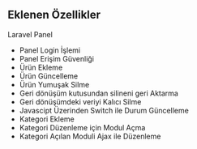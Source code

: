 ## Eklenen Özellikler

Laravel Panel

- Panel Login İşlemi
- Panel Erişim Güvenliği
- Ürün Ekleme
- Ürün Güncelleme
- Ürün Yumuşak Silme
- Geri dönüşüm kutusundan silineni geri Aktarma
- Geri dönüşümdeki veriyi Kalıcı Silme
- Javascipt Üzerinden Switch ile Durum Güncelleme
- Kategori Ekleme
- Kategori Düzenleme için Modul Açma
- Kategori Açılan Moduli Ajax ile Düzenleme


